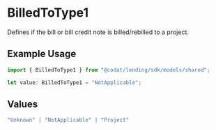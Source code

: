 # BilledToType1

Defines if the bill or bill credit note is billed/rebilled to a project.

## Example Usage

```typescript
import { BilledToType1 } from "@codat/lending/sdk/models/shared";

let value: BilledToType1 = "NotApplicable";
```

## Values

```typescript
"Unknown" | "NotApplicable" | "Project"
```